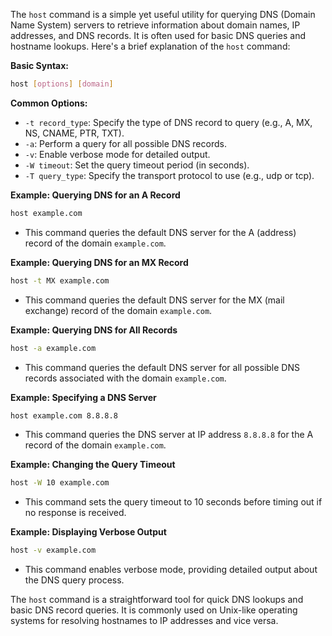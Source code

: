 The `host` command is a simple yet useful utility for querying DNS (Domain Name System) servers to retrieve information about domain names, IP addresses, and DNS records. It is often used for basic DNS queries and hostname lookups. Here's a brief explanation of the `host` command:

**Basic Syntax:**
```bash
host [options] [domain]
```

**Common Options:**
- `-t record_type`: Specify the type of DNS record to query (e.g., A, MX, NS, CNAME, PTR, TXT).
- `-a`: Perform a query for all possible DNS records.
- `-v`: Enable verbose mode for detailed output.
- `-W timeout`: Set the query timeout period (in seconds).
- `-T query_type`: Specify the transport protocol to use (e.g., udp or tcp).

**Example: Querying DNS for an A Record**

```bash
host example.com
```

- This command queries the default DNS server for the A (address) record of the domain `example.com`.

**Example: Querying DNS for an MX Record**

```bash
host -t MX example.com
```

- This command queries the default DNS server for the MX (mail exchange) record of the domain `example.com`.

**Example: Querying DNS for All Records**

```bash
host -a example.com
```

- This command queries the default DNS server for all possible DNS records associated with the domain `example.com`.

**Example: Specifying a DNS Server**

```bash
host example.com 8.8.8.8
```

- This command queries the DNS server at IP address `8.8.8.8` for the A record of the domain `example.com`.

**Example: Changing the Query Timeout**

```bash
host -W 10 example.com
```

- This command sets the query timeout to 10 seconds before timing out if no response is received.

**Example: Displaying Verbose Output**

```bash
host -v example.com
```

- This command enables verbose mode, providing detailed output about the DNS query process.

The `host` command is a straightforward tool for quick DNS lookups and basic DNS record queries. It is commonly used on Unix-like operating systems for resolving hostnames to IP addresses and vice versa.
